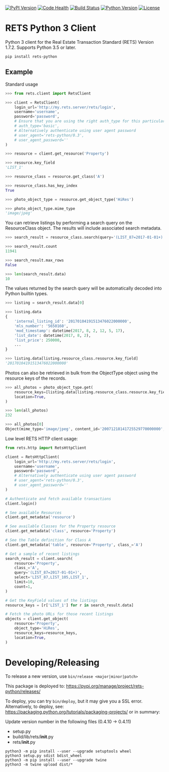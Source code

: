 [![PyPI Version](https://badge.fury.io/py/rets-python.svg)](https://pypi.python.org/pypi/rets-python)
[![Code Health](https://landscape.io/github/opendoor-labs/rets/master/landscape.svg?style=flat)](https://landscape.io/github/opendoor-labs/rets/master)
[![Build Status](https://travis-ci.org/opendoor-labs/rets.svg?branch=master)](https://travis-ci.org/opendoor-labs/rets)
[![Python Version](https://img.shields.io/pypi/pyversions/rets-python.svg)](https://pypi.python.org/pypi/rets-python)
[![License](https://img.shields.io/pypi/l/rets-python.svg)](https://pypi.python.org/pypi/rets-python)

# RETS Python 3 Client

Python 3 client for the Real Estate Transaction Standard (RETS) Version 1.7.2. Supports Python 3.5 or later.

```
pip install rets-python
```

## Example

Standard usage

```python
>>> from rets.client import RetsClient

>>> client = RetsClient(
    login_url='http://my.rets.server/rets/login',
    username='username',
    password='password',
    # Ensure that you are using the right auth_type for this particular MLS
    # auth_type='basic',
    # Alternatively authenticate using user agent password
    # user_agent='rets-python/0.3',
    # user_agent_password=''
)

>>> resource = client.get_resource('Property')

>>> resource.key_field
'LIST_1'

>>> resource_class = resource.get_class('A')

>>> resource_class.has_key_index
True

>>> photo_object_type = resource.get_object_type('HiRes')

>>> photo_object_type.mime_type
'image/jpeg'
```

You can retrieve listings by performing a search query on the ResourceClass object. The results
will include associated search metadata.

```python
>>> search_result = resource_class.search(query='(LIST_87=2017-01-01+)', limit=10)

>>> search_result.count
11941

>>> search_result.max_rows
False

>>> len(search_result.data)
10
```

The values returned by the search query will be automatically decoded into Python builtin types.

```python
>>> listing = search_result.data[0]

>>> listing.data
{
    'internal_listing_id': '20170104191513476022000000',
    'mls_number': '5650160',
    'mod_timestamp': datetime(2017, 8, 2, 12, 5, 17),
    'list_date': datetime(2017, 8, 2),
    'list_price': 250000,
    ...
}

>>> listing.data[listing.resource_class.resource.key_field]
'20170104191513476022000000'
```

Photos can also be retrieved in bulk from the ObjectType object using the resource keys of the records.

```python
>>> all_photos = photo_object_type.get(
    resource_keys=[listing.data[listing.resource_class.resource.key_field] for listing in listings],
    location=True,
)

>>> len(all_photos)
232

>>> all_photos[0]
Object(mime_type='image/jpeg', content_id='20071218141725529770000000', description='Primary Photo', object_id='1', url='...', preferred=True, data=None)
```

Low level RETS HTTP client usage:

```python
from rets.http import RetsHttpClient

client = RetsHttpClient(
    login_url='http://my.rets.server/rets/login',
    username='username',
    password='password',
    # Alternatively authenticate using user agent password
    # user_agent='rets-python/0.3',
    # user_agent_password=''
)

# Authenticate and fetch available transactions
client.login()

# See available Resources
client.get_metadata('resource')

# See available Classes for the Property resource
client.get_metadata('class', resource='Property')

# See the Table definition for Class A
client.get_metadata('table', resource='Property', class_='A')

# Get a sample of recent listings
search_result = client.search(
    resource='Property',
    class_='A',
    query='(LIST_87=2017-01-01+)',
    select='LIST_87,LIST_105,LIST_1',
    limit=10,
    count=1,
)

# Get the KeyField values of the listings
resource_keys = [r['LIST_1'] for r in search_result.data]

# Fetch the photo URLs for those recent listings
objects = client.get_object(
    resource='Property',
    object_type='HiRes',
    resource_keys=resource_keys,
    location=True,
)
```
# Developing/Releasing
To release a new version, use `bin/release <major|minor|patch>`

This package is deployed to: https://pypi.org/manage/project/rets-python/releases/

To deploy, you can try `bin/deploy`, but it may give you a SSL error. Alternatively, to deploy, see: https://packaging.python.org/tutorials/packaging-projects/ or in summary:


Update version number in the following files (0.4.10 -> 0.4.11)
* setup.py
* build/lib/rets/__init__.py
* rets/__init__.py


```
python3 -m pip install --user --upgrade setuptools wheel
python3 setup.py sdist bdist_wheel
python3 -m pip install --user --upgrade twine
python3 -m twine upload dist/*
```
